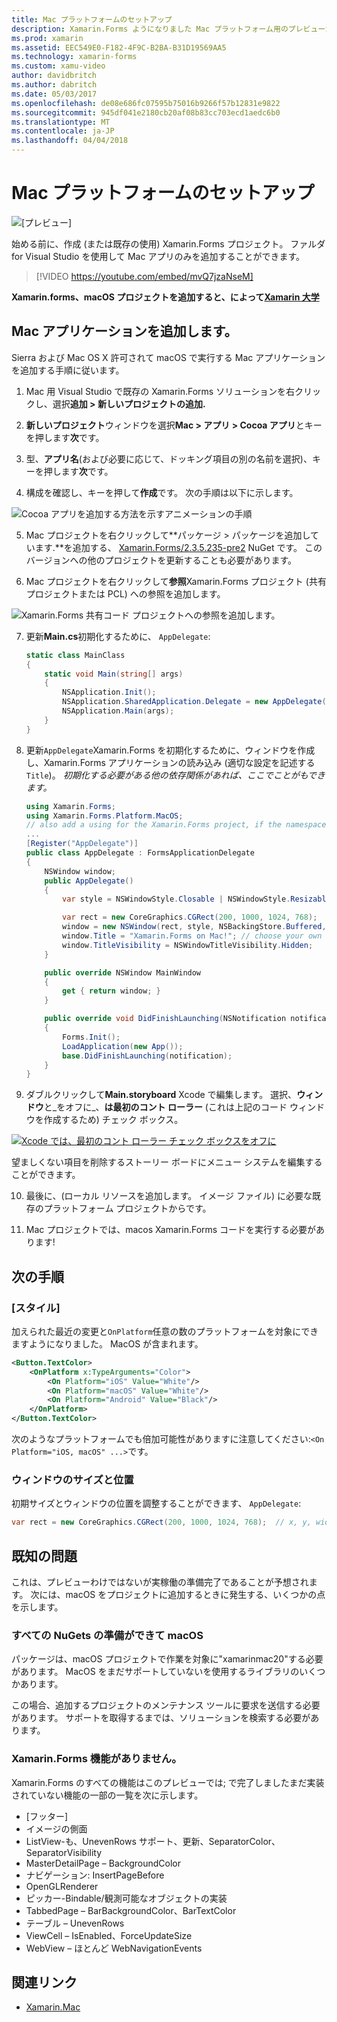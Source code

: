 ```yaml
---
title: Mac プラットフォームのセットアップ
description: Xamarin.Forms ようになりました Mac プラットフォーム用のプレビューがサポート
ms.prod: xamarin
ms.assetid: EEC549E0-F182-4F9C-B2BA-B31D19569AA5
ms.technology: xamarin-forms
ms.custom: xamu-video
author: davidbritch
ms.author: dabritch
ms.date: 05/03/2017
ms.openlocfilehash: de08e686fc07595b75016b9266f57b12831e9822
ms.sourcegitcommit: 945df041e2180cb20af08b83cc703ecd1aedc6b0
ms.translationtype: MT
ms.contentlocale: ja-JP
ms.lasthandoff: 04/04/2018
---
```

# <a name="mac-platform-setup"></a>Mac プラットフォームのセットアップ

![[プレビュー]](~/media/shared/preview.png)

始める前に、作成 (または既存の使用) Xamarin.Forms プロジェクト。
ファルダ for Visual Studio を使用して Mac アプリのみを追加することができます。

> [!VIDEO https://youtube.com/embed/mvQ7jzaNseM]

**Xamarin.forms、macOS プロジェクトを追加すると、によって[Xamarin 大学](https://university.xamarin.com/)**

## <a name="adding-a-mac-app"></a>Mac アプリケーションを追加します。

Sierra および Mac OS X 許可されて macOS で実行する Mac アプリケーションを追加する手順に従います。

1. Mac 用 Visual Studio で既存の Xamarin.Forms ソリューションを右クリックし、選択**追加 > 新しいプロジェクトの追加.**

2. **新しいプロジェクト**ウィンドウを選択**Mac > アプリ > Cocoa アプリ**とキーを押します**次**です。

3. 型、**アプリ名**(および必要に応じて、ドッキング項目の別の名前を選択)、キーを押します**次**です。

4. 構成を確認し、キーを押して**作成**です。 次の手順は以下に示します。

  ![Cocoa アプリを追加する方法を示すアニメーションの手順](mac-images/add-macos-proj.gif)

5. Mac プロジェクトを右クリックして**パッケージ > パッケージを追加しています.**を追加する、 [Xamarin.Forms/2.3.5.235-pre2](https://www.nuget.org/packages/Xamarin.Forms/2.3.5.235-pre2) NuGet です。 このバージョンへの他のプロジェクトを更新することも必要があります。

6. Mac プロジェクトを右クリックして**参照**Xamarin.Forms プロジェクト (共有プロジェクトまたは PCL) への参照を追加します。

  ![Xamarin.Forms 共有コード プロジェクトへの参照を追加します。](mac-images/references-sml.png)

7. 更新**Main.cs**初期化するために、 `AppDelegate`:

    ```csharp
    static class MainClass
    {
        static void Main(string[] args)
        {
            NSApplication.Init();
            NSApplication.SharedApplication.Delegate = new AppDelegate(); // add this line
            NSApplication.Main(args);
        }
    }
    ```

8. 更新`AppDelegate`Xamarin.Forms を初期化するために、ウィンドウを作成し、Xamarin.Forms アプリケーションの読み込み (適切な設定を記述する`Title`)。 _初期化する必要がある他の依存関係があれば、ここでことがもできます。_

    ```csharp
    using Xamarin.Forms;
    using Xamarin.Forms.Platform.MacOS;
    // also add a using for the Xamarin.Forms project, if the namespace is different to this file
    ...
    [Register("AppDelegate")]
    public class AppDelegate : FormsApplicationDelegate
    {
        NSWindow window;
        public AppDelegate()
        {
            var style = NSWindowStyle.Closable | NSWindowStyle.Resizable | NSWindowStyle.Titled;

            var rect = new CoreGraphics.CGRect(200, 1000, 1024, 768);
            window = new NSWindow(rect, style, NSBackingStore.Buffered, false);
            window.Title = "Xamarin.Forms on Mac!"; // choose your own Title here
            window.TitleVisibility = NSWindowTitleVisibility.Hidden;
        }

        public override NSWindow MainWindow
        {
            get { return window; }
        }

        public override void DidFinishLaunching(NSNotification notification)
        {
            Forms.Init();
            LoadApplication(new App());
            base.DidFinishLaunching(notification);
        }
    }
    ```

9. ダブルクリックして**Main.storyboard** Xcode で編集します。 選択、**ウィンドウ**と_をオフに_、**は最初のコント ローラー** (これは上記のコード ウィンドウを作成するため) チェック ボックス。

  [![Xcode では、最初のコント ローラー チェック ボックスをオフに](mac-images/xcode-init-controller-sml.png)](mac-images/xcode-init-controller.png#lightbox)

  望ましくない項目を削除するストーリー ボードにメニュー システムを編集することができます。

10. 最後に、(ローカル リソースを追加します。 イメージ ファイル) に必要な既存のプラットフォーム プロジェクトからです。

11. Mac プロジェクトでは、macos Xamarin.Forms コードを実行する必要があります!

## <a name="next-steps"></a>次の手順

### <a name="styling"></a>[スタイル]

加えられた最近の変更と`OnPlatform`任意の数のプラットフォームを対象にできますようになりました。 MacOS が含まれます。

```xml
<Button.TextColor>
    <OnPlatform x:TypeArguments="Color">
        <On Platform="iOS" Value="White"/>
        <On Platform="macOS" Value="White"/>
        <On Platform="Android" Value="Black"/>
    </OnPlatform>
</Button.TextColor>
```

次のようなプラットフォームでも倍加可能性がありますに注意してください:`<On Platform="iOS, macOS" ...>`です。

### <a name="window-size-and-position"></a>ウィンドウのサイズと位置

初期サイズとウィンドウの位置を調整することができます、 `AppDelegate`:

```csharp
var rect = new CoreGraphics.CGRect(200, 1000, 1024, 768);  // x, y, width, height
```

## <a name="known-issues"></a>既知の問題

これは、プレビューわけではないが実稼働の準備完了であることが予想されます。 次には、macOS をプロジェクトに追加するときに発生する、いくつかの点を示します。

### <a name="not-all-nugets-are-ready-for-macos"></a>すべての NuGets の準備ができて macOS

パッケージは、macOS プロジェクトで作業を対象に"xamarinmac20"する必要があります。 MacOS をまだサポートしていないを使用するライブラリのいくつかあります。

この場合、追加するプロジェクトのメンテナンス ツールに要求を送信する必要があります。 サポートを取得するまでは、ソリューションを検索する必要があります。

### <a name="missing-xamarinforms-features"></a>Xamarin.Forms 機能がありません。

Xamarin.Forms のすべての機能はこのプレビューでは; で完了しましたまだ実装されていない機能の一部の一覧を次に示します。

* [フッター]
* イメージの側面
* ListView-も、UnevenRows サポート、更新、SeparatorColor、SeparatorVisibility
* MasterDetailPage – BackgroundColor
* ナビゲーション: InsertPageBefore
* OpenGLRenderer
* ピッカー-Bindable/観測可能なオブジェクトの実装
* TabbedPage – BarBackgroundColor、BarTextColor
* テーブル – UnevenRows
* ViewCell – IsEnabled、ForceUpdateSize
* WebView – ほとんど WebNavigationEvents


## <a name="related-links"></a>関連リンク

- [Xamarin.Mac](~/mac/index.yml)
